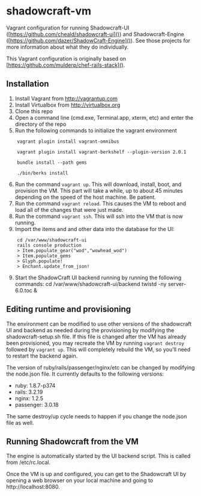 shadowcraft-vm
==============

Vagrant configuration for running Shadowcraft-UI ([https://github.com/cheald/shadowcraft-ui]()) and Shadowcraft-Engine ([https://github.com/dazer/ShadowCraft-Engine]()).  See those projects for more information about what they do individually.

This Vagrant configuration is originally based on [https://github.com/mulderp/chef-rails-stack]().

## Installation

1. Install Vagrant from http://vagrantup.com
2. Install Virtualbox from http://virtualbox.org
3. Clone this repo
4. Open a command line (cmd.exe, Terminal.app, xterm, etc) and enter the directory of the repo
5. Run the following commands to initialize the vagrant environment
```
    vagrant plugin install vagrant-omnibus
    
    vagrant plugin install vagrant-berkshelf --plugin-version 2.0.1
    
    bundle install --path gems
    
    ./bin/berks install
```
6. Run the command `vagrant up`.  This will download, install, boot, and provision the VM.  This part will take a while, up to about 45 minutes depending on the speed of the host machine. Be patient.
7. Run the command `vagrant reload`.  This causes the VM to reboot and load all of the changes that were just made.
8. Run the command `vagrant ssh`.  This will ssh into the VM that is now running.
9. Import the items and and other data into the database for the UI:
```
    cd /var/www/shadowcraft-ui
    rails console production
    > Item.populate_gear("wod","wowhead_wod")
    > Item.populate_gems
    > Glyph.populate!
    > Enchant.update_from_json!
```
9. Start the ShadowCraft UI backend running by running the following commands:
    cd /var/www/shadowcraft-ui/backend
    twistd -ny server-6.0.toc &

## Editing runtime and provisioning

The environment can be modified to use other versions of the shadowcraft UI and backend as needed during the provisioning by modifying the shadowcraft-setup.sh file.  If this file is changed after the VM has already been provisioned, you may recreate the VM by running `vagrant destroy` followed by `vagrant up`.  This will completely rebuild the VM, so you'll need to restart the backend again.

The version of ruby/rails/passenger/nginx/etc can be changed by modifying the node.json file.  It currently defaults to the following versions:

* ruby: 1.8.7-p374
* rails: 3.2.19
* nginx: 1.2.5
* passenger: 3.0.18

The same destroy/up cycle needs to happen if you change the node.json file as well.

## Running Shadowcraft from the VM

The engine is automatically started by the UI backend script.  This is called from /etc/rc.local.

Once the VM is up and configured, you can get to the Shadowcraft UI by opening a web browser on your local machine and going to http://localhost:8080.
